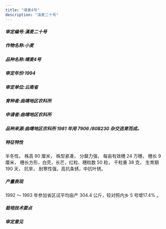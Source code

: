 ```yaml
---
title: "靖麦4号"
description: "滇麦二十号"
---
```

##### 审定编号:滇麦二十号

##### 作物名称:小麦

##### 品种名称:靖麦4号

##### 审定年份:1994

##### 审定单位:云南省

##### 育种者:曲靖地区农科所

##### 申请者:曲靖地区农科所

##### 品种来源:曲靖地区农科所 1981 年用 7906 /80B230 杂交选育而成。

##### 特征特性
 半冬性。 株高 90 厘米， 株型紧凑， 分蘖力强， 每亩有效穗 24 万穗， 穗长 9 厘米， 穗长方形，白壳，长芒，红粒、穗粒数 50 粒， 千粒重 38 克， 生育期 190 天， 抗旱， 耐寒性强，高抗条锈，中抗叶锈。 

##### 产量表现
 1992 ～ 1993 年参加省区试平均亩产 304.4 公斤，较对照内乡 5 号增17.4% 。

##### 栽培技术要点


##### 审定意见

